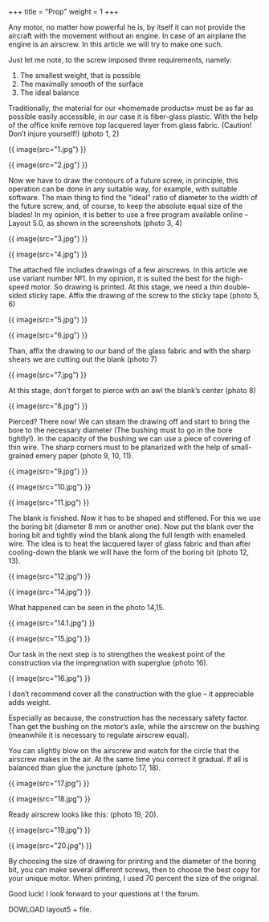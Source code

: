 +++
title = "Prop"
weight = 1
+++

Any motor, no matter how powerful he is, by itself it can not provide the aircraft with the movement without an engine. In case of an airplane the engine is an airscrew. In this article we will try to make one such.

Just let me note, to the screw imposed three requirements, namely:

1. The smallest weight, that is possible
1. The maximally smooth of the surface
1. The ideal balance

Traditionally, the material for our «homemade products» must be as far as possible easily accessible, in our case it is fiber-glass plastic. With the help of the office knife remove top lacquered layer from glass fabric. (Caution! Don’t injure yourself!) (photo 1, 2)

{{ image(src="1.jpg") }}

{{ image(src="2.jpg") }}

Now we have to draw the contours of a future screw, in principle, this operation can be done in any suitable way, for example, with suitable software. The main thing to find the "ideal" ratio of diameter to the width of the future screw, and, of course, to keep the absolute equal size of the blades! In my opinion, it is better to use a free program available online – Layout 5.0, as shown in the screenshots (photo 3, 4)

{{ image(src="3.jpg") }}

{{ image(src="4.jpg") }}

The attached file includes drawings of a few airscrews. In this article we use variant number №1. In my opinion, it is suited the best for the high-speed motor. So drawing is printed. At this stage, we need a thin double-sided sticky tape. Affix the drawing of the screw to the sticky tape (photo 5, 6)

{{ image(src="5.jpg") }}

{{ image(src="6.jpg") }}

Than, affix the drawing to our band of the glass fabric and with the sharp shears we are cutting out the blank (photo 7)

{{ image(src="7.jpg") }}

At this stage, don’t forget to pierce with an awl the blank’s center (photo 8)

{{ image(src="8.jpg") }}

Pierced? There now! We can steam the drawing off and start to bring the bore to the necessary diameter (The bushing must to go in the bore tightly!). In the capacity of the bushing we can use a piece of covering of thin wire. The sharp corners must to be planarized with the help of small-grained emery paper (photo 9, 10, 11).

{{ image(src="9.jpg") }}

{{ image(src="10.jpg") }}

{{ image(src="11.jpg") }}

The blank is finished. Now it has to be shaped and stiffened. For this we use the boring bit (diameter 8 mm or another one). Now put the blank over the boring bit and tightly wind the blank along the full length with enameled wire. The idea is to heat the lacquered layer of glass fabric and than after cooling-down the blank we will have the form of the boring bit (photo 12, 13).

{{ image(src="12.jpg") }}

{{ image(src="14.jpg") }}

What happened can be seen in the photo 14,15.

 
{{ image(src="14.1.jpg") }}

{{ image(src="15.jpg") }}

Our task in the next step is to strengthen the weakest point of the construction via the impregnation with superglue (photo 16).

{{ image(src="16.jpg") }}

I don’t recommend cover all the construction with the glue – it appreciable adds weight.

Especially as because, the construction has the necessary safety factor. Than get the bushing on the motor’s axle, while the airscrew on the bushing (meanwhile it is necessary to regulate airscrew equal).

You can slightly blow on the airscrew and watch for the circle that the airscrew makes in the air. At the same time you correct it gradual. If all is balanced than glue the juncture (photo 17, 18).

{{ image(src="17.jpg") }}

{{ image(src="18.jpg") }}

Ready airscrew looks like this: (photo 19, 20).

{{ image(src="19.jpg") }}

{{ image(src="20.jpg") }}

By choosing the size of drawing for printing and the diameter of the boring bit, you can make several different screws, then to choose the best copy for your unique motor. When printing, I used 70 percent the size of the original.

Good luck! I look forward to your questions at ! the forum.
 
DOWLOAD layout5 + file.
